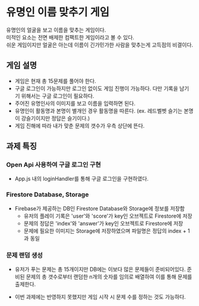 # 유명인 이름 맞추기 게임

유명인의 얼굴을 보고 이름을 맞추는 게임이다.\
미적인 요소는 전면 배제한 컴팩트한 게임이라고 볼 수 있다.\
쉬운 게임이지만 얼굴은 아는데 이름이 긴가민가한 사람을 맞추는게 고득점의 비결이다.

## 게임 설명

* 게임은 현재 총 15문제를 풀어야 한다.
* 구글 로그인이 가능하지만 로그인 없이도 게임 진행이 가능하다. 다만 기록을 남기기 위해서는 구글 로그인이 필요하다.
* 주어진 유명인사의 이미지를 보고 이름을 입력하면 된다.
* 유명인이 활동명과 본명이 별개인 경우 활동명을 따른다. (ex. 레드벨벳 슬기는 본명이 강슬기이지만 정답은 슬기이다.)
* 게임 진해에 따라 내가 맞춘 문제의 갯수가 우측 상단에 뜬다.

## 과제 특징

### Open Api 사용하여 구글 로그인 구현
* App.js 내의 loginHandler를 통해 구글 로그인을 구현하였다.

### Firestore Database, Storage
* Firebase가 제공하는 DB인 Firestore Database와 Storage에 정보를 저장함
    * 유저의 플레이 기록은 'user'와 'score'가 key인 오브젝트로 Firestore에 저장
    * 문제의 정답은 'index'와 'answer'가 key인 오브젝트로 Firestore에 저장
    * 문제에 필요한 이미지는 Storage에 저장하였으며 파일명은 정답의 index + 1과 동일
  
### 문제 랜덤 생성
* 유저가 푸는 문제는 총 15개이지만 DB에는 이보다 많은 문제들이 준비되어있다. 준비된 문제의 총 갯수로부터 랜덤한 
n개의 숫자를 임의로 배열하여 이를 통해 문제를 출제한다.
  
* 이번 과제에는 반영하지 못했지만 게임 시작 시 문제 수를 정하는 것도 가능하다. 

